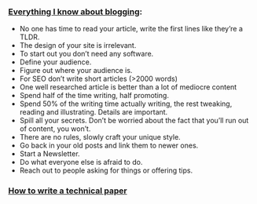 ### [Everything I know about blogging](https://ferrucc.io/posts/starting-a-blog/): 
  - No one has time to read your article, write the first lines like they’re a TLDR.
  - The design of your site is irrelevant.
  - To start out you don’t need any software.
  - Define your audience.
  - Figure out where your audience is.
  - For SEO don’t write short articles (>2000 words)
  - One well researched article is better than a lot of mediocre content
  - Spend half of the time writing, half promoting.
  - Spend 50% of the writing time actually writing, the rest tweaking, reading and illustrating. Details are important.
  - Spill all your secrets. Don’t be worried about the fact that you’ll run out of content, you won’t.
  - There are no rules, slowly craft your unique style.
  - Go back in your old posts and link them to newer ones.
  - Start a Newsletter.
  - Do what everyone else is afraid to do.
  - Reach out to people asking for things or offering tips.

### [How to write a technical paper](https://news.ycombinator.com/item?id=18225197)
